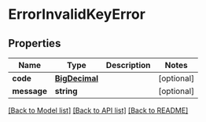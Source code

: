 # ErrorInvalidKeyError

## Properties
Name | Type | Description | Notes
------------ | ------------- | ------------- | -------------
**code** | [**BigDecimal**](BigDecimal.md) |  | [optional] 
**message** | **string** |  | [optional] 

[[Back to Model list]](../README.md#documentation-for-models) [[Back to API list]](../README.md#documentation-for-api-endpoints) [[Back to README]](../README.md)

